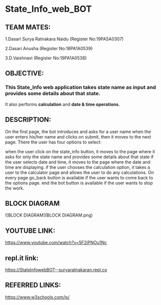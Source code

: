 # State_Info_web_BOT


## TEAM MATES:

1.Dasari Surya Ratnakara Naidu (Register No:19PA5A0307)

2.Dasari Anusha (Register No:18PA1A0539)

3.D.Vaishnavi (Register No:19PA1A0538)

## OBJECTIVE:

### This State_Info web application takes state name as input and provides some details about that state.
It also performs __calculation__ and __date & time operations.__

## DESCRIPTION:

On the first page, the bot introduces and asks for a user name when the user enters his/her name and clicks on submit, then it moves to the next page. There the user has four options to select:

when the user click on the state_info button, it moves to the page where it asks for only the state name and provides some details about that state
if the user selects date and time, it moves to the page where the date and time are displaying.
if the user chooses the calculation option, it takes a user to the calculator page and allows the user to do any calculations.
On every page go_back button is available if the user wants to come back to the options page.
end the bot button is available if the user wants to stop the work.

## BLOCK DIAGRAM

![BLOCK DIAGRAM](BLOCK DIAGRAM.png)




## YOUTUBE LINK:

https://www.youtube.com/watch?v=5F2iPNOu1Nc

## repl.it link:

https://StateInfowebBOT--suryaratnakaran.repl.co

## REFERRED LINKS:

https://www.w3schools.com/js/
